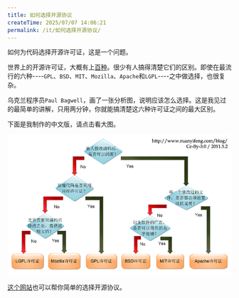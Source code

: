 ```yaml
---
title: 如何选择开源协议
createTime: 2025/07/07 14:06:21
permalink: /it/如何选择开源协议/
---
```


如何为代码选择开源许可证，这是一个问题。

世界上的开源许可证，大概有上[百种](http://www.gnu.org/licenses/license-list.html)。很少有人搞得清楚它们的区别。即使在最流行的六种----`GPL`、`BSD`、`MIT`、`Mozilla`、`Apache`和`LGPL`----之中做选择，也很复杂。

乌克兰程序员`Paul Bagwell`，画了一张分析图，说明应该怎么选择。这是我见过的最简单的讲解，只用两分钟，你就能搞清楚这六种许可证之间的最大区别。

下面是我制作的中文版，请点击看大图。

![](img/1-1.png)

[这个网站](https://choosealicense.rustwiki.org/)也可以帮你简单的选择开源协议。